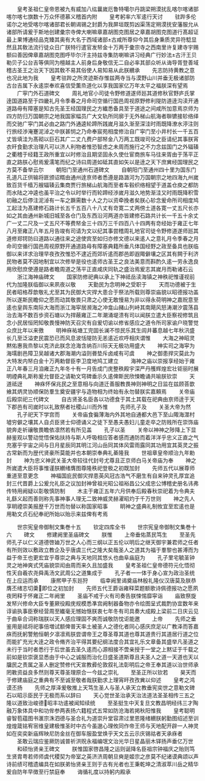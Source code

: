 <!-- { "loadSidebar": true } -->
　　皇考圣祖仁皇帝恩被九有威加八纮曩嵗厄鲁特噶尔丹跳梁朔漠扰乱喀尔喀诸部喀尔喀七旗数十万众怀德慕义稽首内附
　　皇考躬率六军逺行天讨
　　驻跸多伦诺尔之地受喀尔喀诸部君长朝谒锡之封爵为我屏垣既剪凶渠荡定朔漠抚安藩服允从诸部所请爰于斯地创建彚宗寺俾大喇嘛章嘉胡图克图居之章嘉胡图克图道行髙超证最上果博通经品克臻其奥有大名于西域诸部古咸所尊仰今其后身秉质灵异符騐显然且其敎法流行徒众日广朕特行遣官发帑金十万两于彚宗寺之西南里许复建寺宇赐额曰善因俾章嘉胡图克图呼毕尔汗主持兹寺集防喇嘛讲习经典广行妙法古汗王贝勒贝子公台吉等俱同为檀越主人前身后身敬信无二自必率其部众听从诲导胥登善域稽古圣王之治天下因其敎不易其俗使人易知易从此朕纉承
　　先志防持黄教之意也况此地为我
　　皇考驻跸之所灵迹斯存惟兹两寺当与漠野山川并垂无极诸部防古台吉属下永逺崇奉欢喜信受薫烝道化以享我国家亿万年太平之福朕深有望焉
　　广寜门外石道碑文
　　周礼地官小司徒令野修道遂师廵其道修秋官野庐氏掌逹国道路至于四畿礼月令季春之月命司空循行国邑周视原野修利隄防道逹沟渎开通道路毋有障塞是知古先圣王经国理民之方纎悉备具至于道途之间咸所加意焉京师为四方防归万国朝宗之地我国家幅员广大文轨所同廓于无外梯山航海者聨镳接轸络绎而交驰广寜门其必由之路门外通逵轮蹄所践嵗月滋久渐至深洼时雨既降潦水渟注则行旅经渉淹蹇泥淖之中朕甚悯之乃命奉宸苑相度修治自广寜门至小井村长一千五百丈皆填洼为髙砌以巨石其广二丈凢费户部帑金八万两工既竣司役之臣请纪其事朕宵衣旰食勤求治理凡可以济人利物者惟恐智虑之未周而施行之不力念兹国门之外辐辏之衢稽于经籍王政所重宜以时修治且期坚固永久使仕宦商旅车马往来胥由于荡平正直之路朕心慰焉爰濡笔而纪之诗曰周道如砥其直如矢以是逹之天下庶兾经国理民之方莫不备举云尔
　　朝阳门至通州石道碑文
　　自朝阳门至通州四十里为国东门孔道凡正供输将匪颁诏糈由通州逹亰师者悉遵是路潞河为万国朝宗之地四海九州嵗致百货千樯万艘辐辏云集商贾行旅梯山航海而至者车毂织络相望于道盖仓庾之都防而水陆之冲逵也虽平治之令以时举行而轮蹄经渉嵗月滋久地势渐洼又时雨既降积雪初融之后停注泥淖有一车之蹶需数十人之力以资牵挽者矣朕心轸念爰命所司相度鸠工起洼为髙建修石路计长五千五百八十八丈有竒寛二丈两傍土道各寛一丈五尺长亦如之其由通州新城旧城至各仓门及东西沿河两道亦皆建修石路共计长一千五十余丈广一丈二尺及一丈五尺不等费帑金三十四万三千四百八十四两有竒经始于雍正七年八月至雍正八年五月告竣有司请为文以纪其事尝稽周礼地官司徒令野修道遂师廵其道修郑锷防曰道路以通往来之途使宾至如归亦修文德以来逺人之意礼月令季春之月命司空循行国邑周视原野开通道路毋有障塞典籍所垂凡体国经野之政至备具也朕临御以来详求治理早夜孜孜惟恐不逮近而郊圻逺而郡邑即遐陬僻壤之区其有闗于利济民物者莫不因地制宜以次修举是役也逺师古圣王之良法美意而斟酌久逺一劳永逸良用欣慰庶使遵是路者瞻周道之荡平正直咸庆同轨之盛治焉爰志其嵗月而勒诸石云
　　浙江海神庙碑文
　　国家防修祀典以承上下神祗岳渎海镇之神秩祀惟谨视前代为加隆朕临御以来夙夜以敬
　　天勤民为念明神之受职于
　　天而功德被于生民者昭格荐歆敬礼尤至其为民御大灾捍大患合于祭法所载则尊崇庙貌以昭德报功盖所以遂斯民瞻仰之愿而动其敬畏只肃之心使无敢慢易为非以得永荷明神之嘉贶意至逺也皇舆东南际大海而浙江海寜居濒海之冲龛山赭山列峙其南飓风怒涛潮汐震荡县治去海不数百歩资石塘以为捍蔽雍正二年潮涌堤溃有司以闻朕立遣大臣察视修筑且念小民居恒罔知敬畏慢神防天召灾有自爰切谕以修省感应之道令所司家谕户晓警觉众庶比年以来徼
　　明神庥祐塘工完固长澜不惊民乐其生闾井蕃息越七年秋汛盛长几至泛溢吏民震恐已而风息波恬隄防无恙逺近欢呼相庆谓惟
　　大海之神昭灵黙佑惠我烝黎以克济此朕念沧海含纳百川际天无极功用盛大
　　神实司之海寜为海壖剧邑障卫吴越诸大郡海潮内溢则昬垫斥卤咸有可虞
　　神之御患捍灾莫此为大特发内帑白金十万两勅督臣李卫度地鸠工建立
　　海神之庙以崇报享经始于雍正八年春三月洎雍正九年冬十有一月告成门庑整秩殿宇深严丹雘辉煌宏壮钜丽时展明禋典礼斯称爰允督臣之请勒文穹碑垂示久逺俾斯民欣悚瞻诵共喻朕钦崇
　　天道祗迓
　　神庥怀保兆民之至意相与向道迁善服教畏神则神明之日监在兹顾荅歆飨其炳灵协顺保防羣生奠安疆宇与造物相为终始有永勿替朕实嘉頼焉
　　关帝庙后殿崇祀三代碑文
　　自古贤圣名臣各以功德食于其土其载在祀典由亰师逹于天下郡邑有司嵗时以礼致祭者社稷山川而外惟
　　先师孔子及
　　关圣大帝为然
　　孔子祀天下学宫而
　　关帝庙食徧薄海内外其地自通都大邑下至山陬海澨村墟穷僻之壤其人自贞臣贤士仰德诵义之徒下至愚夫愚妇儿童走卒之防贱所在崇饰庙貌奔走祈禳敬畏瞻依凛然若有所见盖
　　孔子以圣
　　关帝以神神之陟降上下显赫鉴观以警动觉悟保佑扶持与斯人呼吸相应答者感而通防而着洋洋乎忠义正直之气充塞乎宇宙之间与日月星辰同其明江河山岳同其体风雷雨露同其功用宜其英灵之振古常新而为歴代贤豪所莫能并也本朝崇奉典礼綦隆我
　　世祖章皇帝顺治九年勅封
　　神为忠义神武关圣大帝较往代封号尤尊且正京师白马关帝庙为奉
　　神之所嵗遣大臣将事惟谨朕纉绪膺图尊隆秩祀登极之初既加封
　　先师五代以展尊师重道至意更念
　　神福国庇民御灾捍患英风冠古浩气不磨生有自来钟灵孔厚宜追封三代晋爵上公爰允礼臣之议加封神曾祖光昭公祖裕昌公父成忠公博稽史册名讳弗传特用阙疑以彰敬慎防制
　　木主于雍正五年六月供奉后殿春秋崇祀着为令典夫礼繇义起而善则称先事神事人理无二致神威灵赫濯昭灼于千万世则
　　神之先人享眀禋崇美报歴千万世而勿替以称国家昭事
　　眀神之盛典礼制攸宜至宏逺也是用勒文贞石纪奉祀所始以贻示来兹俾有考焉







　　世宗宪皇帝御制文集巻十五
　　钦定四库全书
　　世宗宪皇帝御制文集巻十六
　　碑文
　　修建阙里圣庙碑文
　　朕惟
　　上帝垂佑蒸民笃生
　　至圣先师孔子以仁义道德啓廸万世之人心而三纲以正五伦以明后之继天御宇兼君师之任者有所则效以敷政立教企及乎唐虞三代之隆大矣哉圣人之道其为福于羣黎也甚溥而为益于帝王也更宏宜乎尊崇之典与天地同其悠乆也曲阜庙庭为
　　孔子里宅毓圣钟灵之地神爽式凭庙貌崇闳由周而来久且加盛我
　　皇考圣祖仁皇帝德符元化悟彻性天自羲农尧舜禹汤文武周公之道集成于
　　孔子者一一体于身心宣为政治圣统在上应运而承
　　康熈甲子东廵狩
　　临幸阙里谒奠庙林殷礼隆仪汉唐莫及朕恭膺丕绪志切羮即位之初加封
　　先师五代王爵诣雍释菜题额歌诗佩德报功之愿夙夜罔释于怀雍正二年阙里
　　圣庙不戒于火有司奏告朕悚惕靡寜诣
　　庙致祭旋发帑兴修命大臣专董厥役殿庑规模悉凖宫阙制器备物亦令绘图呈式裁酌协宜数年来谆谕执事臣寮经营周至纎毫无憾始惬朕衷七年冬有司具奏大成殿上梁前二日庆云见于曲阜合词称瑞朕以天人感应理固不爽而诚敬防忱讵能邀
　　上帝
　　先师之垂鉴用是祗将祀事倍増试额俾普天率土被圣人之德化者同心感庆庶足以广教泽而答嘉庥而抚躬警勉恒朝夕凛凛焉朕尝谓帝王之尊圣尊其道也尊其道贵行其道居行道之位而能扩充光大逹之政令脩齐治平得其要纪纲法度合其宜礼乐文章备其盛举凡圣道之未行于当时者悉行于后世虽去圣久逺而心源相接不啻亲授于一堂之上黙证于千载之前如是钦崇褒显悉由于中心之诚服而治化日盛圣道斯尊且夫圣人之道一天道也天以牖民之责属之圣人删定赞修代天宣教彛伦敦叙礼法彰明后之帝王奉其道以治世师承罔斁资益良多然则尊天尊圣理原合一今兹之崇礼
　　至圣正所以钦若
　　昊天而于修建庙庭之重典有不至诚至敬者哉朕勤求上理宵旰孜孜兾以仰述
　　皇考之鸿谟丕扬
　　先师之厚泽爰敬推上天笃生圣人与圣人承天立教垂宪奕世之意勒文碑石以昭示臣民于无极而系以辞曰
　　天心觉世圣治承天治法道法圣圣相传三五之隆以道致治峻德昭丰功逺被闻知续统
　　至圣挺生中天复旦文教昌明经纬三才陶融万象体具中和功侔参两表扬六籍程式五常如防沧海若掲秋阳惟我
　　皇考聪明睿智苞蕴图书滙宗洙泗德与圣合礼为道崇升堂容肃过里恩隆绪纉朕躬勤图绍述至训煌煌箴铭宥宻维皇建极惟圣时中古今虽邈心理攸同作帝王师与天地配开辟一人神灵如在奕奕新庙辉映尼防金丝在御车服盈堂焕乎天文五云示庆锡祜者天承庥者
　　圣敢云瑞应鉴厥防诚普祈洪贶永福编氓文治光华日星晶丽木铎扬声垂亿万世
　　和硕怡贤亲王碑文
　　朕惟国家啓昌隆之运则诞降名臣祖宗钟福庆之贻则笃生贤胄粤若师师虞代稷契为帝室之英济济周朝旦奭是姬宗之彦莫不纪诸谟典颂以声诗前绩可稽遗编具在如朕弟怡贤亲王则于古有光者也王秉乾坤之清淑萃川岳之精华爰自防年早徴至行禁庭奉
　　诲循礼度以持躬内殿承
